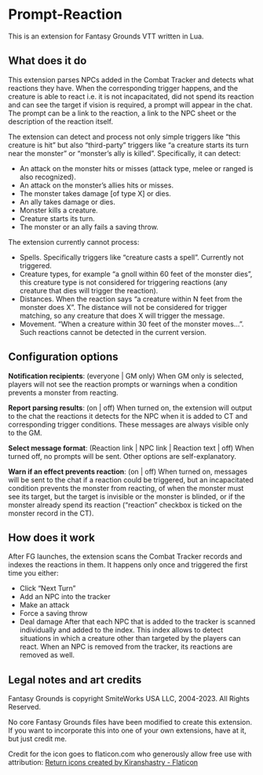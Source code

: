 # Prompt-Reaction
This is an extension for Fantasy Grounds VTT written in Lua.

## What does it do

This extension parses NPCs added in the Combat Tracker and detects what reactions they have. When the corresponding trigger happens, and the creature is able to react i.e. it is not incapacitated, did not spend its reaction and can see the target if vision is required, a prompt will appear in the chat. The prompt can be a link to the reaction, a link to the NPC sheet or the description of the reaction itself.

The extension can detect and process not only simple triggers like “this creature is hit” but also “third-party” triggers like “a creature starts its turn near the monster” or “monster’s ally is killed”. Specifically, it can detect:
* An attack on the monster hits or misses (attack type, melee or ranged is also recognized).
* An attack on the monster’s allies hits or misses.
* The monster takes damage [of type X] or dies.
* An ally takes damage or dies.
* Monster kills a creature.
* Creature starts its turn.
* The monster or an ally fails a saving throw.

The extension currently cannot process:
* Spells. Specifically triggers like “creature casts a spell”. Currently not triggered.
* Creature types, for example “a gnoll within 60 feet of the monster dies”, this creature type is not considered for triggering reactions (any creature that dies will trigger the reaction).
* Distances. When the reaction says “a creature within N feet from the monster does X”. The distance will not be considered for trigger matching, so any creature that does X will trigger the message.
* Movement. “When a creature within 30 feet of the monster moves…”. Such reactions cannot be detected in the current version.

## Configuration options

**Notification recipients**: (everyone | GM only) When GM only is selected, players will not see the reaction prompts or warnings when a condition prevents a monster from reacting.

**Report parsing results**: (on | off) When turned on, the extension will output to the chat the reactions it detects for the NPC when it is added to CT and corresponding trigger conditions. These messages are always visible only to the GM.

**Select message format**: (Reaction link | NPC link | Reaction text | off) When turned off, no prompts will be sent. Other options are self-explanatory.

**Warn if an effect prevents reaction**: (on | off) When turned on, messages will be sent to the chat if a reaction could be triggered, but an incapacitated condition prevents the monster from reacting, of when the monster must see its target, but the target is invisible or the monster is blinded, or if the monster already spend its reaction (“reaction” checkbox is ticked on the monster record in the CT).

## How does it work

After FG launches, the extension scans the Combat Tracker records and indexes the reactions in them. It happens only once and triggered the first time you either:
* Click “Next Turn”
* Add an NPC into the tracker
* Make an attack
* Force a saving throw
* Deal damage
After that each NPC that is added to the tracker is scanned individually and added to the index. This index allows to detect situations in which a creature other than targeted by the players can react. When an NPC is removed from the tracker, its reactions are removed as well.

## Legal notes and art credits

Fantasy Grounds is copyright SmiteWorks USA LLC, 2004-2023. All Rights Reserved.
	
No core Fantasy Grounds files have been modified to create this extension.
If you want to incorporate this into one of your own extensions, have at it, but just credit me.

Credit for the icon goes to flaticon.com who generously allow free use with attribution:
[Return icons created by Kiranshastry - Flaticon](https://www.flaticon.com/free-icons/return)
